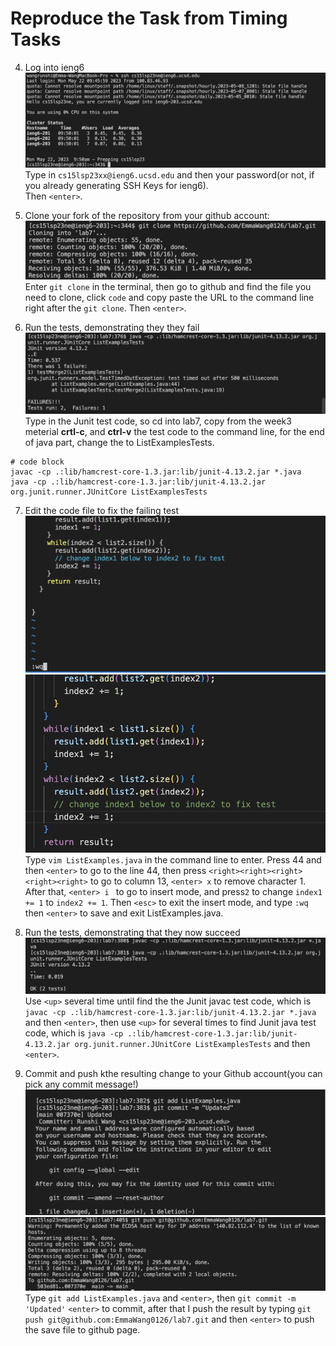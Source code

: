 # Reproduce the Task from Timing Tasks                                        
4. Log into ieng6                         
![image](screenshot1.png)                                    
Type in ```cs15lsp23xx@ieng6.ucsd.edu``` and then your password(or not, if you already generating SSH Keys for ieng6).             
Then ```<enter>```. 

5. Clone your fork of the repository from your github account:   
![image](screenshot2.png)
Enter ```git clone``` in the terminal, then go to github and find the file you need to clone, click ```code``` and copy paste the URL to the command line 
right after the ```git clone```. Then ```<enter>```. 

6. Run the tests, demonstrating they they fail
![image](screenshot3.png)            
Type in the Junit test code, so cd into lab7, copy from the week3 meterial **crtl-c**, and **ctrl-v** the test code to the command line, for the end of java part, change the to ListExamplesTests. 
```
# code block
javac -cp .:lib/hamcrest-core-1.3.jar:lib/junit-4.13.2.jar *.java
java -cp .:lib/hamcrest-core-1.3.jar:lib/junit-4.13.2.jar org.junit.runner.JUnitCore ListExamplesTests
```

7. Edit the code file to fix the failing test
![image](screenshot4-1.png)
![image](screenshot4.png)                                  
Type ```vim ListExamples.java``` in the command line to enter. Press 44 and then ```<enter>``` to go to the line 44, then press ```<right><right><right><right><right>``` to go to column 13, ```<enter> x``` to remove character 1. After that, ```<enter> i ``` to go to insert mode, and press```2``` to change ```index1 += 1``` to ```index2 += 1```. Then ```<esc>``` to exit the insert mode, and type ```:wq``` then ```<enter>``` to save and exit ListExamples.java.

8. Run the tests, demonstrating that they now succeed
![image](screenshot5.png)
  Use ```<up>``` several time until find the the Junit javac test code, which is ```javac -cp .:lib/hamcrest-core-1.3.jar:lib/junit-4.13.2.jar *.java``` and then ```<enter>```, then use ```<up>``` for several times to find Junit java test code, which is ```java -cp .:lib/hamcrest-core-1.3.jar:lib/junit-4.13.2.jar org.junit.runner.JUnitCore ListExamplesTests``` and then ```<enter>```. 
  
9. Commit and push kthe resulting change to your Github account(you can pick any commit message!)
![image](screenshot6-1.png)
![image](screenshot6-2.png)
Type ```git add ListExamples.java``` and ```<enter>```, then ```git commit -m 'Updated'``` ```<enter>``` to commit, after that I push the result by typing ```git push git@github.com:EmmaWang0126/lab7.git``` and then ```<enter>``` to push the save file to github page. 
